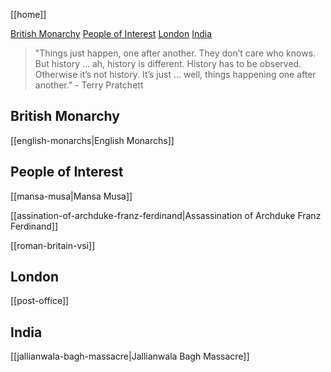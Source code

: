 [[home]]

[British Monarchy](#british-monarchy)
[People of Interest](#people-of-interest)
[London](#london)
[India](#india)

> "Things just happen, one after another. They don’t care who knows. But history … ah, history is different. History has to be observed. Otherwise it’s not history. It’s just … well, things happening one after another." - Terry Pratchett

## British Monarchy

[[english-monarchs|English Monarchs]]

## People of Interest

[[mansa-musa|Mansa Musa]]

[[assination-of-archduke-franz-ferdinand|Assassination of Archduke Franz Ferdinand]]

[[roman-britain-vsi]]

## London

[[post-office]]

## India

[[jallianwala-bagh-massacre|Jallianwala Bagh Massacre]]
